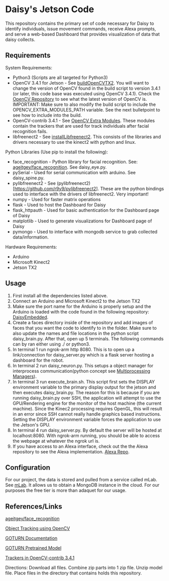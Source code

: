 # Daisy's Jetson Code
This repository contains the primary set of code necessary for Daisy to identify individuals, issue movement commands, receive Alexa prompts, and serve a web-based Dashboard that provides visualization of data that daisy collects.

## Requirements
System Requirements:
* Python3 (Scripts are all targeted for Python3)
* OpenCV 3.4.1 for Jetson - See [buildOpenCVTX2](https://github.com/jetsonhacks/buildOpenCVTX2). You will want to change the version of OpenCV found in the build script to version 3.4.1 (or later, this code base was executed using OpenCV 3.4.1). Check the [OpenCV Repository](https://github.com/opencv/opencv) to see what the latest version of OpenCV is. IMPORTANT: Make sure to also modify the build script to include the OPENCV_EXTRA_MODULES_PATH variable. See the next bulletpoint to see how to include into the build.
* OpenCV-contrib 3.4.1 - See [OpenCV Extra Modules](https://github.com/opencv/opencv_contrib). These modules contain the trackers that are used for track individuals after facial recognition fails.
* libfreenect2 - See [installLibfreenect2](https://github.com/jetsonhacks/installLibfreenect2). This consists of the libraries and drivers necessary to use the kinect2 with python and linux.

Python Libraries (Use pip to install the following):
* face_recognition - Python library for facial recognition. See: [ageitgey/face_recognition](https://github.com/ageitgey/face_recognition). See daisy_eye.py.
* pySerial - Used for serial communication with arduino. See daisy_spine.py.
* pylibfreenect2 - See (pylibfreenect2)[https://github.com/r9y9/pylibfreenect2]. These are the python bindings used to interface with the drivers of libfreenect2. Very important!
* numpy - Used for faster matrix operations
* flask - Used to host the Dashboard for Daisy
* flask_httpauth - Used for basic authentication for the Dashboard page of Daisy
* matplotlib - Used to generate visualizations for Dashboard page of Daisy
* pymongo - Used to interface with mongodb service to grab collected data/information.

Hardware Requirements:
* Arduino
* Microsoft Kinect2
* Jetson TX2

## Usage
1) First install all the dependencies listed above.
2) Connect an Arduino and Microsoft Kinect2 to the Jetson TX2
3) Make sure the port name for the Arduino is properly setup and the Arduino is loaded with the code found in the following repository: [DaisyEmbedded](https://github.com/J-Pai/DaisyEmbedded/blob/master/DaisyEmbedded.ino).
4) Create a faces directory inside of the repository and add images of faces that you want the code to identify to in the folder. Make sure to also update the names and file locations in the python script daisy_brain.py. After that, open up 5 terminals. The following commands can by ran either using ./ or python3.
5) In terminal 1 run ngrok-arm http 8080. This is to open up a link/connection for daisy_server.py which is a flask server hosting a dashboard for the robot.
6) In terminal 2 run daisy_neuron.py. This setups a object manager for interprocess communication(python concept see [Multiprocessing Managers](https://docs.python.org/2/library/multiprocessing.html#managers)).
7) In terminal 3 run execute_brain.sh. This script first sets the DISPLAY environment variable to the primary display output for the jetson and then executes daisy_brain.py. The reason for this is because if you are running daisy_brain.py over SSH, the application will attempt to use the GPU/Rendering engine for the monitor of the host machine (the current machine). Since the Kinec2 processing requires OpenGL, this will result in an error since SSH cannot really handle graphics based instructions. Setting the DISPLAY environment variable forces the application to use the Jetson's GPU.
8) In terminal 4 run daisy_server.py. By default the server will be hosted at localhost:8080. With ngrok-arm running, you should be able to access the webpage at whatever the ngrok url is.
9) If you have access to an Alexa interface, check out the the Alexa repository to see the Alexa implementation. [Alexa Repo](https://github.com/tewodros88/DaisyAlexa).

## Configuration
For our project, the data is stored and pulled from a service called mLab. See [mLab](https://mlab.com/). It allows us to obtain a MongoDB instance in the cloud. For our purposes the free tier is more than adaquet for our usage.

## References/Links
[ageitgey/face_recognition](https://github.com/ageitgey/face_recognition)

[Object Tracking using OpenCV](https://www.learnopencv.com/object-tracking-using-opencv-cpp-python/)

[GOTURN Documentation](https://github.com/davheld/GOTURN)

[GOTURN Pretrained Model](https://github.com/opencv/opencv_extra/tree/c4219d5eb3105ed8e634278fad312a1a8d2c182d/testdata/tracking)

[Trackers in OpenCV-contrib 3.4.1](https://docs.opencv.org/trunk/d0/d0a/classcv_1_1Tracker.html)

Directions: Download all files. Combine zip parts into 1 zip file. Unzip model file. Place files in the directory that contains holds this repository.
